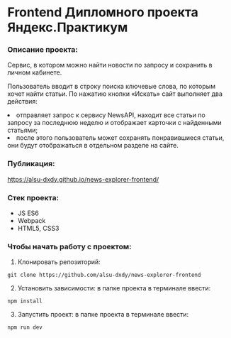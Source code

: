 # Frontend Дипломного проекта Яндекс.Практикум

### Описание проекта:
Cервис, в котором можно найти новости по запросу и сохранить в личном кабинете.

Пользователь вводит в строку поиска ключевые слова, по которым хочет найти статьи. По нажатию кнопки «Искать» сайт выполняет два действия:

<li> отправляет запрос к сервису NewsAPI, находит все статьи по запросу за последнюю неделю и отображает карточки с найденными статьями;
<li> после этого пользователь может сохранять понравившиеся статьи, они будут отображаться в отдельном разделе на сайте.

### Публикация:
https://alsu-dxdy.github.io/news-explorer-frontend/

### Стек проекта:
- JS ES6
- Webpack
- HTML5, CSS3

### Чтобы начать работу с проектом:
1) Клонировать репозиторий:
```
git clone https://github.com/alsu-dxdy/news-explorer-frontend
```
2) Установить зависимости: в папке проекта в терминале ввести:
```
npm install
```
3) Запустить проект: в папке проекта в терминале ввести:
```
npm run dev
```

